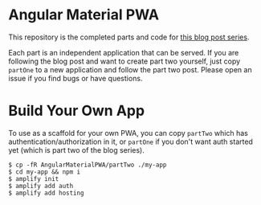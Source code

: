 # Angular Material PWA

This repository is the completed parts and code for [this blog post series](https://medium.com/@michaellabieniec/part-1-building-a-progressive-web-application-pwa-with-angular-material-and-aws-amplify-5c741c957259).

Each part is an independent application that can be served. If you are following the blog post and want to create part two yourself, just copy `partOne` to a new application and follow the part two post. Please open an issue if you find bugs or have questions.

# Build Your Own App

To use as a scaffold for your own PWA, you can copy `partTwo` which has authentication/authorization in it, or `partOne` if you don't want auth started yet (which is part two of the blog series). 

```
$ cp -fR AngularMaterialPWA/partTwo ./my-app
$ cd my-app && npm i
$ amplify init
$ amplify add auth
$ amplify add hosting
```